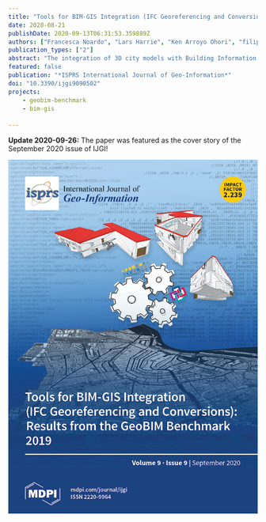 ```yaml
---
title: "Tools for BIM-GIS Integration (IFC Georeferencing and Conversions): Results from the GeoBIM Benchmark 2019"
date: 2020-08-21
publishDate: 2020-09-13T06:31:53.359889Z
authors: ["Francesca Noardo", "Lars Harrie", "Ken Arroyo Ohori", "filip", "Claire Ellul", "Thomas Krijnen", "Helen Eriksson", "Dogus Guler", "Dean Hintz", "Mojgan A Jadidi", "Maria Pla", "Santi Sanchez", "Ville-Pekka Soini", "Rudi Stouffs", "Jernej Tekavec", "Jantien Stoter"]
publication_types: ["2"]
abstract: "The integration of 3D city models with Building Information Models (BIM), coined as GeoBIM, facilitates improved data support to several applications, eg, 3D map updates, building permits issuing, detailed city analysis, infrastructure design, context-based building design, to name a few. To solve the integration, several issues need to be tackled and solved, i.e., harmonization of features, interoperability, format conversions, integration of procedures. The GeoBIM benchmark 2019, funded by ISPRS and EuroSDR, evaluated the state of implementation of tools addressing some of those issues. In particular, in the part of the benchmark described in this paper, the application of georeferencing to Industry Foundation Classes (IFC) models and making consistent conversions between 3D city models and BIM are investigated, considering the OGC CityGML and buildingSMART IFC as reference standards. In the benchmark, sample datasets in the two reference standards were provided. External volunteers were asked to describe and test georeferencing procedures for IFC models and conversion tools between CityGML and IFC. From the analysis of the delivered answers and processed datasets, it was possible to notice that while there are tools and procedures available to support georeferencing and data conversion, comprehensive definition of the requirements, clear rules to perform such two tasks, as well as solid technological solutions implementing them, are still lacking in functionalities. Those specific issues can be a sensible starting point for planning the next GeoBIM integration agendas."
featured: false
publication: "*ISPRS International Journal of Geo-Information*"
doi: "10.3390/ijgi9090502"
projects:
    - geobim-benchmark
    - bim-gis

---
```


**Update 2020-09-26:** The paper was featured as the cover story of the September 2020 issue of IJGI!

![](cover.jpg)
